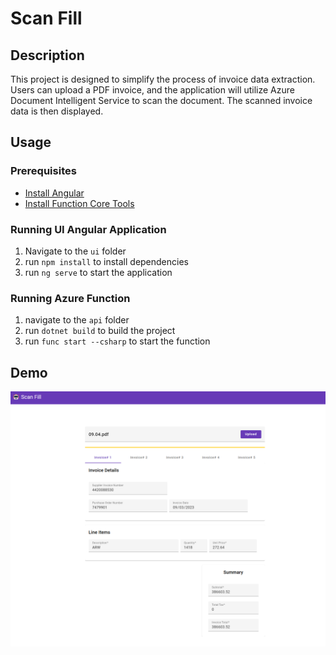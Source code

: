 # Scan Fill
## Description
This project is designed to simplify the process of invoice data extraction. Users can upload a PDF invoice, and the application will utilize Azure Document Intelligent Service to scan the document. The scanned invoice data is then displayed.

## Usage
### Prerequisites
- [Install Angular](https://angular.io/guide/setup-local)
- [Install Function Core Tools](https://learn.microsoft.com/en-us/azure/azure-functions/functions-run-local?tabs=windows%2Cisolated-process%2Cnode-v4%2Cpython-v2%2Chttp-trigger%2Ccontainer-apps&pivots=programming-language-csharp#install-the-azure-functions-core-tools)

### Running UI Angular Application
1. Navigate to the `ui` folder 
2. run `npm install` to install dependencies
3. run `ng serve` to start the application

### Running Azure Function
1. navigate to the `api` folder
2. run `dotnet build` to build the project
3. run `func start --csharp` to start the function

## Demo
![Alt text](./imgs/image.png)